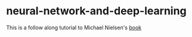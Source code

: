 # neural-network-and-deep-learning
This is a follow along tutorial to Michael Nielsen's [book](http://neuralnetworksanddeeplearning.com/)
